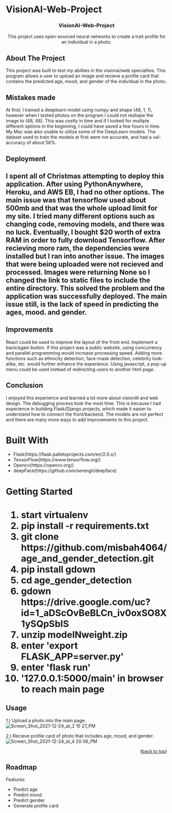 # VisionAI-Web-Project

<div id="top"></div>


<h3 align="center">VisionAI-Web-Project</h3>

  <p align="center">
    This project uses open-sourced neural networks to create a trait profile for an individual in a photo. 
  
 



<!-- ABOUT THE PROJECT -->
## About The Project
This project was built to test my abilties in the visionai/web specialties. This program allows a user to upload an image and recieve a profile card that contains
the predicted age, mood, and gender of the individual in the photo.

 <p>
   
<h2>Mistakes made</h2>
At first; I trained a deeplearn model using numpy and shape (48, 1, 1), however when I tested photos on the program I could not reshape the image to (48, 48). This was costly in time and if I looked for multiple different options in the beginning, I could have saved a few hours in time. My Mac was also unable to utilize some of the DeepLearn models. The dataset used to train the models at first were not accurate, and had a val-accuracy of about 56%. 
 </p>
 <p>
<h2>Deployment<h2>
  I spent all of Christmas attempting to deploy this application. After using PythonAnywhere, Heroku, and AWS EB, I had no other options. The main issue was that tensorflow used about 500mb and that was the whole upload limit for my site. I tried many different options such as changing code, removing models, and there was no luck. Eventually, I bought $20 worth of extra RAM in order to fully download Tensorflow. After recieving more ram, the dependencies were installed but I ran into another issue. The images that were being uploaded were not recieved and processed. Images were returning None so I changed the link to static files to include the entire directory. This solved the problem and the application was successfully deployed. The main issue still, is the lack of speed in predicting the ages, mood. and gender.
  </p>
 <p> 
<h2>Improvements</h2>
React could be used to improve the layout of the front end. Implement a back/again button. If this project was a public website, using concurrency and parallel programming would increase processing speed. Adding more functions such as ethnicity detection, face-mask detection, celebrity look-alike, etc. would further enhance the experience. Using javascript, a pop-up menu could be used instead of redirecting users to another html page.
 </p>
 <p>
<h2>Conclusion</h2>
I enjoyed this experience and learned a lot more about visionAI and web design. The debugging process took the most time. This is because I had experience in building Flask/Django projects, which made it easier to understand how to connect the front/backend. The models are not perfect and there are many more ways to add improvements to this project.
</p>


<h1>Built With</h1>
<ul>
  <li>Flask(https://flask.palletsprojects.com/en/2.0.x/)</li>
  <li>TensorFlow(https://www.tensorflow.org/)</li>
  <li>Opencv(https://opencv.org/)</li>
  <li>deepFace(https://github.com/serengil/deepface)</li>
</ul>




<!-- GETTING STARTED -->
<p>
<h1>Getting Started<h1>
  <ol>
    <li>start virtualenv</li>
    <li>pip install -r requirements.txt</li>
    <li>git clone https://github.com/misbah4064/age_and_gender_detection.git</li>
    <li>pip install gdown</li>
    <li>cd age_gender_detection</li>
    <li>gdown https://drive.google.com/uc?id=1_aDScOvBeBLCn_iv0oxSO8X1ySQpSbIS</li>
    <li>unzip modelNweight.zip</li>
    <li>enter 'export FLASK_APP=server.py'</li>
    <li>enter 'flask run'</li>
    <li>'127.0.0.1:5000/main' in browser to reach main page</li>
  </ol>

  </p>



<!-- USAGE EXAMPLES -->
## Usage
1.) Upload a photo into the main page.
![Screen_Shot_2021-12-24_at_2 15 27_PM](https://user-images.githubusercontent.com/83558837/147373803-74657a03-c437-489d-80c0-b70f973848af.png)

2.) Recieve profile card of photo that includes age, mood, and gender.
![Screen_Shot_2021-12-24_at_4 20 06_PM](https://user-images.githubusercontent.com/83558837/147373797-b8bb23ca-4308-44d0-837f-e1558b20f63d.png)
<p align="right">(<a href="#top">back to top</a>)</p>



<!-- ROADMAP -->
## Roadmap

Features:
        <ul>
  <li>Predict age</li>
  <li>Predict mood</li>
  <li>Predict gender</li>
  <li>Generate profile card</li>
        </ul>









